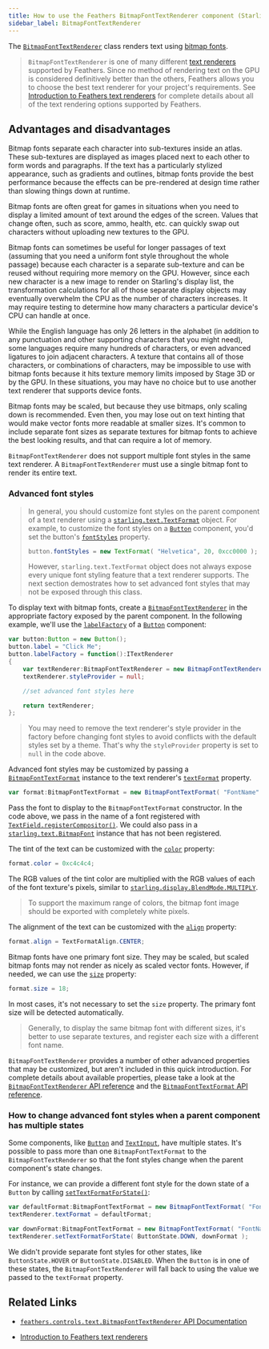 ```yaml
---
title: How to use the Feathers BitmapFontTextRenderer component (Starling version)
sidebar_label: BitmapFontTextRenderer
---
```


The [`BitmapFontTextRenderer`](/api-reference/feathers/controls/text/BitmapFontTextRenderer.html) class renders text using [bitmap fonts](http://wiki.starling-framework.org/manual/displaying_text#bitmap_fonts).

> `BitmapFontTextRenderer` is one of many different [text renderers](./text-renderers.md) supported by Feathers. Since no method of rendering text on the GPU is considered definitively better than the others, Feathers allows you to choose the best text renderer for your project's requirements. See [Introduction to Feathers text renderers](./text-renderers.md) for complete details about all of the text rendering options supported by Feathers.

## Advantages and disadvantages

Bitmap fonts separate each character into sub-textures inside an atlas. These sub-textures are displayed as images placed next to each other to form words and paragraphs. If the text has a particularly stylized appearance, such as gradients and outlines, bitmap fonts provide the best performance because the effects can be pre-rendered at design time rather than slowing things down at runtime.

Bitmap fonts are often great for games in situations when you need to display a limited amount of text around the edges of the screen. Values that change often, such as score, ammo, health, etc. can quickly swap out characters without uploading new textures to the GPU.

Bitmap fonts can sometimes be useful for longer passages of text (assuming that you need a uniform font style throughout the whole passage) because each character is a separate sub-texture and can be reused without requiring more memory on the GPU. However, since each new character is a new image to render on Starling's display list, the transformation calculations for all of those separate display objects may eventually overwhelm the CPU as the number of characters increases. It may require testing to determine how many characters a particular device's CPU can handle at once.

While the English language has only 26 letters in the alphabet (in addition to any punctuation and other supporting characters that you might need), some languages require many hundreds of characters, or even advanced ligatures to join adjacent characters. A texture that contains all of those characters, or combinations of characters, may be impossible to use with bitmap fonts because it hits texture memory limits imposed by Stage 3D or by the GPU. In these situations, you may have no choice but to use another text renderer that supports device fonts.

Bitmap fonts may be scaled, but because they use bitmaps, only scaling down is recommended. Even then, you may lose out on text hinting that would make vector fonts more readable at smaller sizes. It's common to include separate font sizes as separate textures for bitmap fonts to achieve the best looking results, and that can require a lot of memory.

`BitmapFontTextRenderer` does not support multiple font styles in the same text renderer. A `BitmapFontTextRenderer` must use a single bitmap font to render its entire text.

### Advanced font styles

> In general, you should customize font styles on the parent component of a text renderer using a [`starling.text.TextFormat`](http://doc.starling-framework.org/current/starling/text/TextFormat.html) object. For example, to customize the font styles on a [`Button`](./button.md) component, you'd set the button's [`fontStyles`](/api-reference/feathers/controls/Button.html#fontStyles) property.
>
> ```actionscript
> button.fontStyles = new TextFormat( "Helvetica", 20, 0xcc0000 );
> ```
>
> However, `starling.text.TextFormat` object does not always expose every unique font styling feature that a text renderer supports. The next section demostrates how to set advanced font styles that may not be exposed through this class.

To display text with bitmap fonts, create a [`BitmapFontTextRenderer`](/api-reference/feathers/controls/text/BitmapFontTextRenderer.html) in the appropriate factory exposed by the parent component. In the following example, we'll use the [`labelFactory`](/api-reference/feathers/controls/Button.html#labelFactory) of a [`Button`](./button.md) component:

```actionscript
var button:Button = new Button();
button.label = "Click Me";
button.labelFactory = function():ITextRenderer
{
	var textRenderer:BitmapFontTextRenderer = new BitmapFontTextRenderer();
	textRenderer.styleProvider = null;

	//set advanced font styles here

	return textRenderer;
};
```

> You may need to remove the text renderer's style provider in the factory before changing font styles to avoid conflicts with the default styles set by a theme. That's why the `styleProvider` property is set to `null` in the code above.

Advanced font styles may be customized by passing a [`BitmapFontTextFormat`](/api-reference/feathers/text/BitmapFontTextFormat.html) instance to the text renderer's [`textFormat`](/api-reference/feathers/controls/text/BitmapFontTextRenderer.html#textFormat) property.

```actionscript
var format:BitmapFontTextFormat = new BitmapFontTextFormat( "FontName" );
```

Pass the font to display to the `BitmapFontTextFormat` constructor. In the code above, we pass in the name of a font registered with [`TextField.registerCompositor()`](<http://doc.starling-framework.org/core/starling/text/TextField.html#registerCompositor()>). We could also pass in a [`starling.text.BitmapFont`](http://doc.starling-framework.org/core/starling/text/BitmapFont.html) instance that has not been registered.

The tint of the text can be customized with the [`color`](/api-reference/feathers/text/BitmapFontTextFormat.html#color) property:

```actionscript
format.color = 0xc4c4c4;
```

The RGB values of the tint color are multiplied with the RGB values of each of the font texture's pixels, similar to [`starling.display.BlendMode.MULTIPLY`](http://doc.starling-framework.org/current/starling/display/BlendMode.html#MULTIPLY).

> To support the maximum range of colors, the bitmap font image should be exported with completely white pixels.

The alignment of the text can be customized with the [`align`](/api-reference/feathers/text/BitmapFontTextFormat.html#align) property:

```actionscript
format.align = TextFormatAlign.CENTER;
```

Bitmap fonts have one primary font size. They may be scaled, but scaled bitmap fonts may not render as nicely as scaled vector fonts. However, if needed, we can use the [`size`](/api-reference/feathers/text/BitmapFontTextFormat.html#size) property:

```actionscript
format.size = 18;
```

In most cases, it's not necessary to set the `size` property. The primary font size will be detected automatically.

> Generally, to display the same bitmap font with different sizes, it's better to use separate textures, and register each size with a different font name.

`BitmapFontTextRenderer` provides a number of other advanced properties that may be customized, but aren't included in this quick introduction. For complete details about available properties, please take a look at the [`BitmapFontTextRenderer` API reference](/api-reference/feathers/controls/text/BitmapFontTextRenderer.html) and the [`BitmapFontTextFormat` API reference](/api-reference/feathers/text/BitmapFontTextFormat.html).

### How to change advanced font styles when a parent component has multiple states

Some components, like [`Button`](./button.md) and [`TextInput`](./text-input.md), have multiple states. It's possible to pass more than one `BitmapFontTextFormat` to the `BitmapFontTextRenderer` so that the font styles change when the parent component's state changes.

For instance, we can provide a different font style for the down state of a `Button` by calling [`setTextFormatForState()`](</api-reference/feathers/controls/text/BitmapFontTextRenderer.html#setTextFormatForState()>):

```actionscript
var defaultFormat:BitmapFontTextFormat = new BitmapFontTextFormat( "FontName", 20, 0xc4c4c4 );
textRenderer.textFormat = defaultFormat;

var downFormat:BitmapFontTextFormat = new BitmapFontTextFormat( "FontName", 20, 0x343434 );
textRenderer.setTextFormatForState( ButtonState.DOWN, downFormat );
```

We didn't provide separate font styles for other states, like `ButtonState.HOVER` or `ButtonState.DISABLED`. When the `Button` is in one of these states, the `BitmapFontTextRenderer` will fall back to using the value we passed to the `textFormat` property.

## Related Links

- [`feathers.controls.text.BitmapFontTextRenderer` API Documentation](/api-reference/feathers/controls/text/BitmapFontTextRenderer.html)

- [Introduction to Feathers text renderers](./text-renderers.md)
